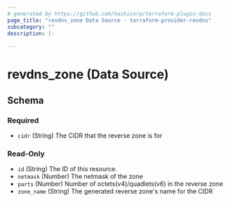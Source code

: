 ```yaml
---
# generated by https://github.com/hashicorp/terraform-plugin-docs
page_title: "revdns_zone Data Source - terraform-provider-revdns"
subcategory: ""
description: |-
  
---
```


# revdns_zone (Data Source)





<!-- schema generated by tfplugindocs -->
## Schema

### Required

- `cidr` (String) The CIDR that the reverse zone is for

### Read-Only

- `id` (String) The ID of this resource.
- `netmask` (Number) The netmask of the zone
- `parts` (Number) Number of octets(v4)/quadlets(v6) in the reverse zone
- `zone_name` (String) The generated reverse zone's name for the CIDR


